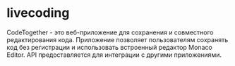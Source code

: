 # livecoding
CodeTogether - это веб-приложение для сохранения и совместного редактирования кода. Приложение позволяет пользователям сохранять код без регистрации и использовать встроенный редактор Monaco Editor. API предоставляется для интеграции с другими приложениями.
